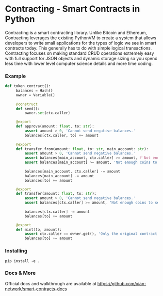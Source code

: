 # Contracting - Smart Contracts in Python

Contracting is a smart contracting library. Unlike Bitcoin and Ethereum, Contracting leverages the existing PythonVM to create a system that allows developers to write small applications for the  types of logic we see in smart contracts today. This generally has to do with simple logical transactions. Contracting focuses on making standard CRUD operations extremely easy with full support for JSON objects and dynamic storage sizing so you spend less time with lower level computer science details and more time coding.

### Example
```python
def token_contract():
     balances = Hash()
     owner = Variable()
     
     @construct
     def seed():
         owner.set(ctx.caller)

     @export
     def approve(amount: float, to: str):
         assert amount > 0, 'Cannot send negative balances.'
         balances[ctx.caller, to] += amount
     
     @export
     def transfer_from(amount: float, to: str, main_account: str):
         assert amount > 0, 'Cannot send negative balances.'
         assert balances[main_account, ctx.caller] >= amount, f'Not enough coins approved to send. You have {balances[main_account, ctx.caller]} and are trying to spend {amount}'
         assert balances[main_account] >= amount, 'Not enough coins to send.'
     
         balances[main_account, ctx.caller] -= amount
         balances[main_account] -= amount
         balances[to] += amount

     @export
     def transfer(amount: float, to: str):
         assert amount > 0, 'Cannot send negative balances.'
         assert balances[ctx.caller] >= amount, 'Not enough coins to send.'
     
         balances[ctx.caller] -= amount
         balances[to] += amount

     @export
     def mint(to, amount):
         assert ctx.caller == owner.get(), 'Only the original contract author can mint!'
         balances[to] += amount

```

### Installing

`pip install -e .`



### Docs & More
Official docs and walkthrough are available at https://github.com/xian-network/smart-contracts-docs

